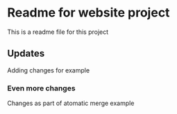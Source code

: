 # Readme for website project

This is a readme file for this project

## Updates

Adding changes for example

### Even more changes

Changes as part of atomatic merge example
